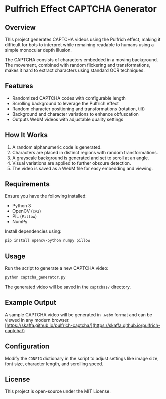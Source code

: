# Pulfrich Effect CAPTCHA Generator

## Overview
This project generates CAPTCHA videos using the Pulfrich effect, making it difficult for bots to interpret while remaining readable to humans using a simple monocular depth illusion.

The CAPTCHA consists of characters embedded in a moving background. The movement, combined with random flickering and transformations, makes it hard to extract characters using standard OCR techniques.

## Features
- Randomized CAPTCHA codes with configurable length
- Scrolling background to leverage the Pulfrich effect
- Random character positioning and transformations (rotation, tilt)
- Background and character variations to enhance obfuscation
- Outputs WebM videos with adjustable quality settings

## How It Works
1. A random alphanumeric code is generated.
2. Characters are placed in distinct regions with random transformations.
3. A grayscale background is generated and set to scroll at an angle.
4. Visual variations are applied to further obscure detection.
5. The video is saved as a WebM file for easy embedding and viewing.

## Requirements
Ensure you have the following installed:
- Python 3
- OpenCV (`cv2`)
- PIL (`Pillow`)
- NumPy

Install dependencies using:
```sh
pip install opencv-python numpy pillow
```

## Usage
Run the script to generate a new CAPTCHA video:
```sh
python captcha_generator.py
```
The generated video will be saved in the `captchas/` directory.

## Example Output
A sample CAPTCHA video will be generated in `.webm` format and can be viewed in any modern browser.   
[https://skaffa.github.io/pulfrich-captcha/](https://skaffa.github.io/pulfrich-captcha/)

## Configuration
Modify the `CONFIG` dictionary in the script to adjust settings like image size, font size, character length, and scrolling speed.

## License
This project is open-source under the MIT License.

